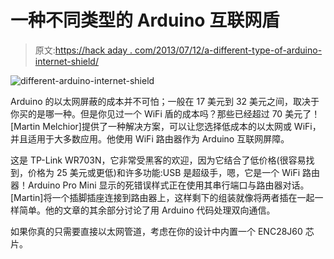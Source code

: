 # 一种不同类型的 Arduino 互联网盾

> 原文:[https://hack aday . com/2013/07/12/a-different-type-of-arduino-internet-shield/](https://hackaday.com/2013/07/12/a-different-type-of-arduino-internet-shield/)

![different-arduino-internet-shield](../Images/c82661e540f714cebaff034b8990600b.png)

Arduino 的以太网屏蔽的成本并不可怕；一般在 17 美元到 32 美元之间，取决于你买的是哪一种。但是你见过一个 WiFi 盾的成本吗？那些已经超过 70 美元了！[Martin Melchior]提供了一种解决方案，可以让您选择低成本的以太网或 WiFi，并且适用于大多数应用。他使用 WiFi 路由器作为 Arduino 互联网屏障。

这是 TP-Link WR703N，它非常受黑客的欢迎，因为它结合了低价格(很容易找到，价格为 25 美元或更低)和许多功能:USB 是超级手，嗯，它是一个 WiFi 路由器！Arduino Pro Mini 显示的死错误样式正在使用其串行端口与路由器对话。[Martin]将一个插脚插座连接到路由器上，这样剩下的组装就像将两者插在一起一样简单。他的文章的其余部分讨论了用 Arduino 代码处理双向通信。

如果你真的只需要直接以太网管道，考虑在你的设计中内置一个 ENC28J60 芯片。